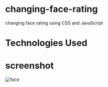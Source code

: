 # changing-face-rating

changing face rating using CSS and JavaScript

# Technologies Used




# screenshot

![face](https://user-images.githubusercontent.com/71552773/197698942-a5c0e2b1-9e89-484c-aecb-93f0692acf2c.PNG)
